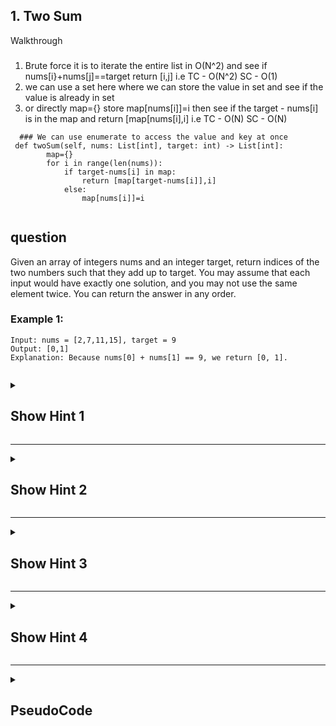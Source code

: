 ## 1. Two Sum


Walkthrough
###
1. Brute force it is to iterate the entire list in O(N^2) and see if nums[i}+nums[j]==target return [i,j] i.e TC -  O(N^2) SC - O(1)
2. we can use a set here where we can store the value in set and see if the value is already in set
3. or directly map={} store map[nums[i]]=i then see if the target - nums[i] is in the map and return [map[nums[i],i] i.e TC -  O(N) SC - O(N)

```
  ### We can use enumerate to access the value and key at once
 def twoSum(self, nums: List[int], target: int) -> List[int]:
        map={} 
        for i in range(len(nums)):
            if target-nums[i] in map:
                return [map[target-nums[i]],i]
            else:
                map[nums[i]]=i
        
```

## question 
Given an array of integers nums and an integer target, return indices of the two numbers such that they add up to target.
You may assume that each input would have exactly one solution, and you may not use the same element twice.
You can return the answer in any order.
### Example 1:
```
Input: nums = [2,7,11,15], target = 9
Output: [0,1]
Explanation: Because nums[0] + nums[1] == 9, we return [0, 1].
```
```

```


<details>
  <summary><h2>Show Hint 1</h2></summary>
  <p>The most brute force way is to consider every combination of the array, but there is an optimal way to take combination by fixing a number x.</p>
</details>

---
<details>
  <summary><h2>Show Hint 2</h2></summary>
  <p>If you have a number, let's say 'x,' we know that 'target - x' yields some values. Check whether that number exists in the array</p>
</details>

---
<details>
  <summary><h2>Show Hint 3</h2></summary>
  <p>Instead of still doing it in a brute force manner, try to think of a data structure that can help you solve it in linear time.</p>
</details>

---
<details>
  <summary><h2>Show Hint 4</h2></summary>
  <p>Use hashmap to solve by storing the 'target - x' as a key and index as a value.</p>
</details>

---
<details>
  <summary><h2>PseudoCode</h2></summary>
  <pre>
    hashmap -> map()
    for index, number in array
      difference -> target - x
      if difference is in target
        return [hashmap[difference], index]
    return []
  </pre>
</details>
